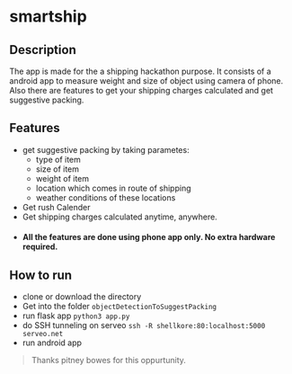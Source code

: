 # smartship

## Description
The app is made for the a shipping hackathon purpose. It consists of a android app to measure weight and size of object using camera of phone.
Also there are features to get your shipping charges calculated and get suggestive packing.

## Features

+ get suggestive packing by taking parametes:
    + type of item
    + size of item
    + weight of item
    + location which comes in route of shipping
    + weather conditions of these locations
+ Get rush Calender
+ Get shipping charges calculated anytime, anywhere.
+ #### All the features are done using phone app only. No extra hardware required.

## How to run

+ clone or download the directory
+ Get into the folder `objectDetectionToSuggestPacking`
+ run flask app
  `python3 app.py`
+ do SSH tunneling on serveo
  `ssh -R shellkore:80:localhost:5000 serveo.net`
+ run android app

> Thanks pitney bowes for this oppurtunity.
